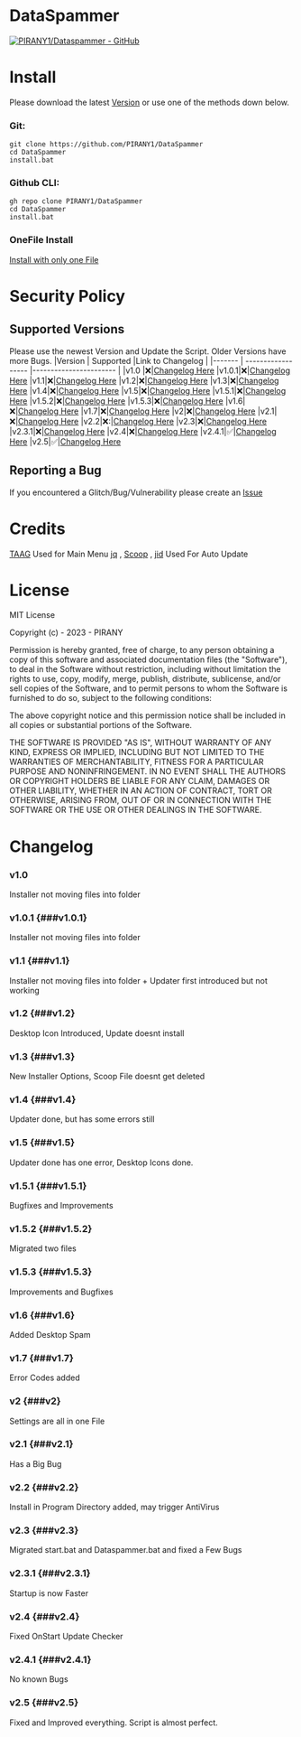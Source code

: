 # DataSpammer
[![PIRANY1/Dataspammer - GitHub](https://gh-card.dev/repos/PIRANY1/Dataspammer.svg?fullname=)](https://github.com/PIRANY1/Dataspammer)

# Install
Please download the latest [Version](https://github.com/PIRANY1/DataSpammer/releases/latest) or use one of the methods down below.
### Git:
```
git clone https://github.com/PIRANY1/DataSpammer
cd DataSpammer
install.bat
```
### Github CLI:
```
gh repo clone PIRANY1/DataSpammer
cd DataSpammer
install.bat
```
### OneFile Install
[Install with only one File](https://gist.github.com/PIRANY1/8344f981f20a8e430f8a74c5fa80c390/archive/aa97156420dce791eef1be69b6eb541621b4644a.zip)

# Security Policy
## Supported Versions

Please use the newest Version and Update the Script. Older Versions have more Bugs.
|Version | Supported          |Link to Changelog                |
|------- | ------------------ |----------------------- |
|v1.0  |❌|[Changelog Here](###v1)
|v1.0.1|❌|[Changelog Here](###v1.0.1)
|v1.1|❌|[Changelog Here](###v1.1)
|v1.2|❌|[Changelog Here](###v1.2)
|v1.3|❌|[Changelog Here](###v1.3)
|v1.4|❌|[Changelog Here](###v1.4)
|v1.5|❌|[Changelog Here](###v1.5)
|v1.5.1|❌|[Changelog Here](###v1.5.1)
|v1.5.2|❌|[Changelog Here](###v1.5.2)
|v1.5.3|❌|[Changelog Here](###v1.5.3)
|v1.6|❌|[Changelog Here](###v1.6)
|v1.7|❌|[Changelog Here](###v1.7)
|v2|❌|[Changelog Here](###v2)
|v2.1|❌|[Changelog Here](###v2.1)
|v2.2|❌:|[Changelog Here](###v2.2)
|v2.3|❌|[Changelog Here](###v2.3)
|v2.3.1|❌|[Changelog Here](###v2.3.1)
|v2.4|❌|[Changelog Here](###v2.4)
|v2.4.1|✅|[Changelog Here](###v2.4.1)
|v2.5|✅|[Changelog Here](###v2.5)
## Reporting a Bug
If you encountered a Glitch/Bug/Vulnerability please create an [Issue](https://github.com/PIRANY1/DataSpammer/issues)

# Credits
[TAAG](https://patorjk.com/software/taag/) Used for Main Menu
[jq](https://jqlang.github.io/jq/) ,
[Scoop](https://scoop.sh/#/) , 
[jid](https://bjansen.github.io/scoop-apps/main/jid/) Used For Auto Update

# License
MIT License

Copyright (c) - 2023 - PIRANY

Permission is hereby granted, free of charge, to any person obtaining a copy
of this software and associated documentation files (the "Software"), to deal
in the Software without restriction, including without limitation the rights
to use, copy, modify, merge, publish, distribute, sublicense, and/or sell
copies of the Software, and to permit persons to whom the Software is
furnished to do so, subject to the following conditions:

The above copyright notice and this permission notice shall be included in all
copies or substantial portions of the Software.

THE SOFTWARE IS PROVIDED "AS IS", WITHOUT WARRANTY OF ANY KIND, EXPRESS OR
IMPLIED, INCLUDING BUT NOT LIMITED TO THE WARRANTIES OF MERCHANTABILITY,
FITNESS FOR A PARTICULAR PURPOSE AND NONINFRINGEMENT. IN NO EVENT SHALL THE
AUTHORS OR COPYRIGHT HOLDERS BE LIABLE FOR ANY CLAIM, DAMAGES OR OTHER
LIABILITY, WHETHER IN AN ACTION OF CONTRACT, TORT OR OTHERWISE, ARISING FROM,
OUT OF OR IN CONNECTION WITH THE SOFTWARE OR THE USE OR OTHER DEALINGS IN THE
SOFTWARE.

# Changelog
### v1.0
Installer not moving files into folder

### v1.0.1 {###v1.0.1}
Installer not moving files into folder

### v1.1 {###v1.1}
Installer not moving files into folder + Updater first introduced but not working

### v1.2 {###v1.2}
Desktop Icon Introduced, Update doesnt install

### v1.3 {###v1.3}
New Installer Options, Scoop File doesnt get deleted

### v1.4 {###v1.4}
Updater done, but has some errors still

### v1.5 {###v1.5}
Updater done has one error, Desktop Icons done.

### v1.5.1 {###v1.5.1}
Bugfixes and Improvements

### v1.5.2 {###v1.5.2} 
Migrated two files

### v1.5.3 {###v1.5.3}
Improvements and Bugfixes

### v1.6 {###v1.6}
Added Desktop Spam

### v1.7 {###v1.7}
Error Codes added 

### v2 {###v2}
Settings are all in one File

### v2.1 {###v2.1} 
Has a Big Bug

### v2.2 {###v2.2} 
Install in Program Directory added, may trigger AntiVirus

### v2.3 {###v2.3} 
Migrated start.bat and Dataspammer.bat and fixed a Few Bugs

### v2.3.1 {###v2.3.1}
Startup is now Faster

### v2.4 {###v2.4}
Fixed OnStart Update Checker

### v2.4.1 {###v2.4.1}
No known Bugs

### v2.5 {###v2.5}
Fixed and Improved everything. Script is almost perfect.

